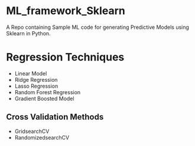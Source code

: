 # ML_framework_Sklearn
A Repo containing Sample ML code for generating Predictive Models using Sklearn in Python.

# Regression Techniques
* Linear Model
* Ridge Regression
* Lasso Regression
* Random Forest Regression
* Gradient Boosted Model
 
## Cross Validation Methods
* GridsearchCV
* RandomizedsearchCV

